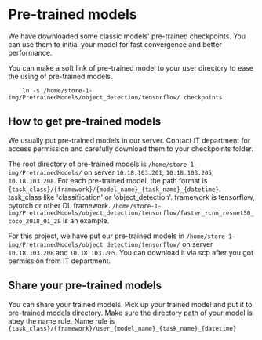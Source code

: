 # Pre-trained models

We have downloaded some classic models' pre-trained checkpoints. You can use them to initial your model for fast convergence and better performance.

You can make a soft link of pre-trained model to your user directory to ease the using of pre-trained models.

```
	ln -s /home/store-1-img/PretrainedModels/object_detection/tensorflow/ checkpoints
```

## How to get pre-trained models

We usually put pre-trained models in our server. Contact IT department for access permission and carefully download them to your checkpoints folder.

The root directory of pre-trained models is ``` /home/store-1-img/PretrainedModels/ ``` on server ```10.18.103.201```, ```10.18.103.205```, ```10.18.103.208```. For each pre-trained model, the path format is ``{task_class}/{framework}/{model_name}_{task_name}_{datetime}``. task_class like 'classification' or 'object_detection'. framework is tensorflow, pytorch or other DL framework. ```/home/store-1-img/PretrainedModels/object_detection/tensorflow/faster_rcnn_resnet50_coco_2018_01_28``` is an example.

For this project, we have put our pre-trained models in ``` /home/store-1-img/PretrainedModels/object_detection/tensorflow/ ``` on server ```10.18.103.208``` and ```10.18.103.205```. You can download it via scp after you got permission from IT department.

## Share your pre-trained models

You can share your trained models. Pick up your trained model and put it to  pre-trained models directory. Make sure the directory path of your model is abey the name rule. Name rule is ``{task_class}/{framework}/user_{model_name}_{task_name}_{datetime}``
